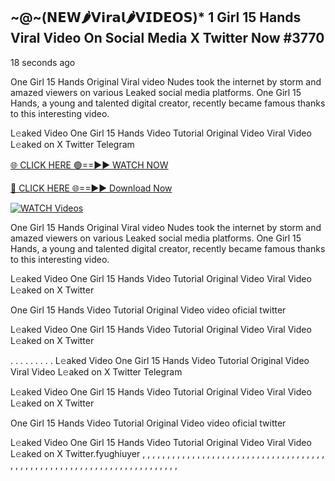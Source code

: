 ## ~@~‍(𝗡𝗘𝗪🌶𝗩𝗶𝗿𝗮𝗹🌶𝗩𝗜𝗗𝗘𝗢𝗦)* 1 Girl 15 Hands Viral Video On Social Media X Twitter Now #3770

18 seconds ago

One Girl 15 Hands Original Viral video Nudes took the internet by storm and amazed viewers on various Leaked social media platforms. One Girl 15 Hands, a young and talented digital creator, recently became famous thanks to this interesting video.

L𝚎aked Video One Girl 15 Hands Video Tutorial Original Video Viral Video L𝚎aked on X Twitter Telegram

[🌐 CLICK HERE 🟢==►► WATCH NOW](https://dekho-ki-hoy-07-2k25.blogspot.com/2025/01/viral-live.html)

[🔴 CLICK HERE 🌐==►► Download Now](https://dekho-ki-hoy-07-2k25.blogspot.com/2025/01/viral-live.html)

[![WATCH Videos](https://i.imgur.com/dJHk4Zq.gif)](https://dekho-ki-hoy-07-2k25.blogspot.com/2025/01/viral-live.html)

One Girl 15 Hands Original Viral video Nudes took the internet by storm and amazed viewers on various Leaked social media platforms. One Girl 15 Hands, a young and talented digital creator, recently became famous thanks to this interesting video.

L𝚎aked Video One Girl 15 Hands Video Tutorial Original Video Viral Video L𝚎aked on X Twitter

One Girl 15 Hands Video Tutorial Original Video video oficial twitter

L𝚎aked Video One Girl 15 Hands Video Tutorial Original Video Viral Video L𝚎aked on X Twitter

. . . . . . . . . L𝚎aked Video One Girl 15 Hands Video Tutorial Original Video Viral Video L𝚎aked on X Twitter Telegram

L𝚎aked Video One Girl 15 Hands Video Tutorial Original Video Viral Video L𝚎aked on X Twitter

One Girl 15 Hands Video Tutorial Original Video video oficial twitter

L𝚎aked Video One Girl 15 Hands Video Tutorial Original Video Viral Video L𝚎aked on X Twitter.fyughiuyer
,
,
,
,
,
,
,
,
,
,
,
,
,
,
,
,
,
,
,
,
,
,
,
,
,
,
,
,
,
,
,
,
,
,
,
,
,
,
,
,
,
,
,
,
,
,
,
,
,
,
,
,
,
,
,
,
,
,
,
,
,
,
,
,
,
,
,
,
,
,
,